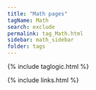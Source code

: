 ```yaml
---
title: "Math pages"
tagName: Math
search: exclude
permalink: tag_Math.html
sidebar: math_sidebar
folder: tags
---
```

{% include taglogic.html %}

{% include links.html %}
